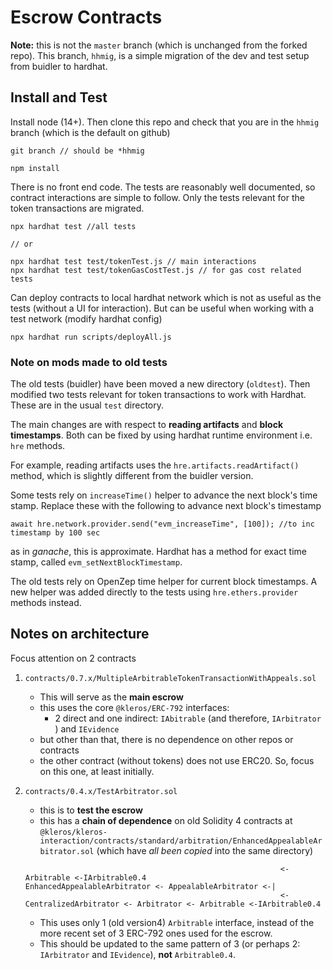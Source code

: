 # Escrow Contracts

**Note:** this is not the `master` branch (which is unchanged from the forked repo). This branch, `hhmig`, is a simple migration of the dev and test setup from buidler to hardhat.




## Install and Test

Install node (14+). Then clone this repo and check that you are in the `hhmig` branch (which is the default on github)

```
git branch // should be *hhmig

npm install
```

There is no front end code. The tests are reasonably well documented, so contract interactions are simple to follow. Only the tests relevant for the token transactions are migrated.

```
npx hardhat test //all tests

// or

npx hardhat test test/tokenTest.js // main interactions
npx hardhat test test/tokenGasCostTest.js // for gas cost related tests
```

Can deploy contracts to local hardhat network which is not as useful as the tests (without a UI for interaction). But can be useful when working with a test network (modify hardhat config)

```
npx hardhat run scripts/deployAll.js
```


### Note on mods made to old tests

The old tests (buidler) have been moved a new directory (`oldtest`). Then modified two tests relevant for token transactions to work with Hardhat. These are in the usual `test` directory.

The main changes are with respect to **reading artifacts** and **block timestamps**. Both can be fixed by using hardhat runtime environment i.e. `hre` methods.

For example, reading artifacts uses the `hre.artifacts.readArtifact()` method, which is slightly different from the buidler version. 

Some tests rely on `increaseTime()` helper to advance the next block's time stamp. Replace these with the following to advance next block's timestamp

```
await hre.network.provider.send("evm_increaseTime", [100]); //to inc timestamp by 100 sec
```
as in *ganache*, this is approximate. Hardhat has a method for exact time stamp, called `evm_setNextBlockTimestamp`. 

The old tests rely on OpenZep time helper for current block timestamps. A new helper was added directly to the tests using `hre.ethers.provider` methods instead.


## Notes on architecture

Focus attention on 2 contracts
1. `contracts/0.7.x/MultipleArbitrableTokenTransactionWithAppeals.sol`
    * This will serve as the **main escrow**
    * this uses the core `@kleros/ERC-792` interfaces: 
        * 2 direct and one indirect: `IAbitrable` (and therefore, `IArbitrator` ) and `IEvidence`
    * but other than that, there is no dependence on other repos or contracts
    * the other contract (without tokens) does not use ERC20. So, focus on this one, at least initially.
2. `contracts/0.4.x/TestArbitrator.sol`
    * this is to **test the escrow**
    * this has a **chain of dependence** on old Solidity 4 contracts at  `@kleros/kleros-interaction/contracts/standard/arbitration/EnhancedAppealableArbitrator.sol` (which have *all been copied* into the same directory)
    
     
    ```
                                                             <- Arbitrable <-IArbitrable0.4 
    EnhancedAppealableArbitrator <- AppealableArbitrator <-|
                                                             <- CentralizedArbitrator <- Arbitrator <- Arbitrable <-IArbitrable0.4                 
    ```
    * This uses only 1 (old version4) `Arbitrable` interface, instead of the more recent set of 3 ERC-792 ones used for the escrow.
    * This should be updated to the same pattern of 3 (or perhaps 2: `IArbitrator` and `IEvidence`), **not** `Arbitrable0.4`.